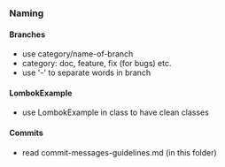 ### Naming

#### Branches
- use category/name-of-branch
- category: doc, feature, fix (for bugs) etc.
- use '-' to separate words in branch

#### LombokExample
- use LombokExample in class to have clean classes

#### Commits
- read commit-messages-guidelines.md (in this folder)
